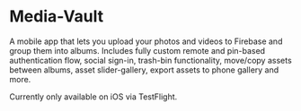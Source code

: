 # Media-Vault

A mobile app that lets you upload your photos and videos to Firebase and group them into albums.
Includes fully custom remote and pin-based authentication flow, social sign-in, trash-bin functionality, move/copy assets between albums, asset slider-gallery, export assets to phone gallery and more.

Currently only available on iOS via TestFlight.
